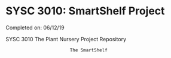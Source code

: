 # SYSC 3010: SmartShelf Project
Completed on: 06/12/19 

SYSC 3010 The Plant Nursery Project Repository 

							The SmartShelf 
								
